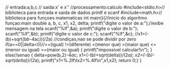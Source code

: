 // entrada:a,b,c
// saida:x' e x''
//processamento:calculo
#include<stdio.h>// biblioteca para entrada e saida de dados printf e scanf
#include<math.h>// biblioteca para funçoes matematicas 
int main(){//inicio do algoritmo funçao:main
double a, b, c, x1, x2, delta;
printf("digite o valor de a:");//exibe mensagem na tela
scanf("%lf",&a);
printf("digite o valor de b:");
scanf("%lf",&b);
printf("digite o valor de c:");
scanf("%lf",&c);
//x1=(-(b)+sqrt(b*b-4*a*c))(/2*a)
//condiçao,nao se pode dividir por zero
if(a==0||delta<0)//==(igual) !=(diferente) <(menor que) >(maior que) <=(menor ou igual) >=(maior ou igual)
{
printf("impossivel calcular!\n");
}
else//senao
{
	delta=pow(b,2)-4*a*c;
	x1=(-(b)+sqrt(delta))/(2*a);
	x2=(-(b)-sqrt(delta))/(2*a);
	printf("x1=%.2lf\tx2=%.4lf\n",x1,x2);
	return 0;}
}
